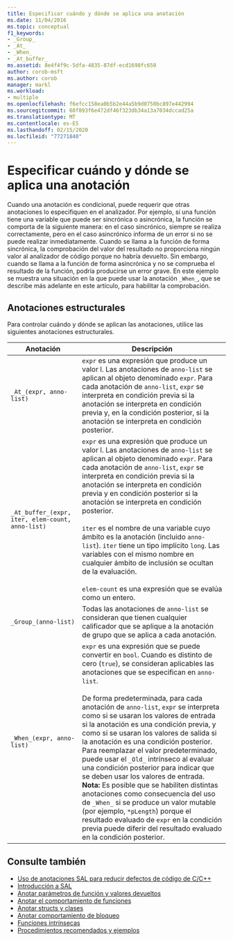```yaml
---
title: Especificar cuándo y dónde se aplica una anotación
ms.date: 11/04/2016
ms.topic: conceptual
f1_keywords:
- _Group_
- _At_
- _When_
- _At_buffer_
ms.assetid: 8e4f4f9c-5dfa-4835-87df-ecd1698fc650
author: corob-msft
ms.author: corob
manager: markl
ms.workload:
- multiple
ms.openlocfilehash: f6efcc158ea0b5b2e44a5b9d0750bc897e442994
ms.sourcegitcommit: 68f893f6e472df46f323db34a13a7034dccad25a
ms.translationtype: MT
ms.contentlocale: es-ES
ms.lasthandoff: 02/15/2020
ms.locfileid: "77271840"
---
```

# <a name="specifying-when-and-where-an-annotation-applies"></a>Especificar cuándo y dónde se aplica una anotación
Cuando una anotación es condicional, puede requerir que otras anotaciones lo especifiquen en el analizador.  Por ejemplo, si una función tiene una variable que puede ser sincrónica o asincrónica, la función se comporta de la siguiente manera: en el caso sincrónico, siempre se realiza correctamente, pero en el caso asincrónico informa de un error si no se puede realizar inmediatamente. Cuando se llama a la función de forma sincrónica, la comprobación del valor del resultado no proporciona ningún valor al analizador de código porque no habría devuelto.  Sin embargo, cuando se llama a la función de forma asincrónica y no se comprueba el resultado de la función, podría producirse un error grave. En este ejemplo se muestra una situación en la que puede usar la anotación `_When_`, que se describe más adelante en este artículo, para habilitar la comprobación.

## <a name="structural-annotations"></a>Anotaciones estructurales
Para controlar cuándo y dónde se aplican las anotaciones, utilice las siguientes anotaciones estructurales.

|Anotación|Descripción|
|----------------|-----------------|
|`_At_(expr, anno-list)`|`expr` es una expresión que produce un valor l. Las anotaciones de `anno-list` se aplican al objeto denominado `expr`. Para cada anotación de `anno-list`, `expr` se interpreta en condición previa si la anotación se interpreta en condición previa y, en la condición posterior, si la anotación se interpreta en condición posterior.|
|`_At_buffer_(expr, iter, elem-count, anno-list)`|`expr` es una expresión que produce un valor l. Las anotaciones de `anno-list` se aplican al objeto denominado `expr`. Para cada anotación de `anno-list`, `expr` se interpreta en condición previa si la anotación se interpreta en condición previa y en condición posterior si la anotación se interpreta en condición posterior.<br /><br /> `iter` es el nombre de una variable cuyo ámbito es la anotación (incluido `anno-list`). `iter` tiene un tipo implícito `long`. Las variables con el mismo nombre en cualquier ámbito de inclusión se ocultan de la evaluación.<br /><br /> `elem-count` es una expresión que se evalúa como un entero.|
|`_Group_(anno-list)`|Todas las anotaciones de `anno-list` se consideran que tienen cualquier calificador que se aplique a la anotación de grupo que se aplica a cada anotación.|
|`_When_(expr, anno-list)`|`expr` es una expresión que se puede convertir en `bool`. Cuando es distinto de cero (`true`), se consideran aplicables las anotaciones que se especifican en `anno-list`.<br /><br /> De forma predeterminada, para cada anotación de `anno-list`, `expr` se interpreta como si se usaran los valores de entrada si la anotación es una condición previa, y como si se usaran los valores de salida si la anotación es una condición posterior. Para reemplazar el valor predeterminado, puede usar el `_Old_` intrínseco al evaluar una condición posterior para indicar que se deben usar los valores de entrada. **Nota:**  Es posible que se habiliten distintas anotaciones como consecuencia del uso de `_When_` si se produce un valor mutable (por ejemplo, `*pLength`) porque el resultado evaluado de `expr` en la condición previa puede diferir del resultado evaluado en la condición posterior.|

## <a name="see-also"></a>Consulte también

- [Uso de anotaciones SAL para reducir defectos de código de C/C++](../code-quality/using-sal-annotations-to-reduce-c-cpp-code-defects.md)
- [Introducción a SAL](../code-quality/understanding-sal.md)
- [Anotar parámetros de función y valores devueltos](../code-quality/annotating-function-parameters-and-return-values.md)
- [Anotar el comportamiento de funciones](../code-quality/annotating-function-behavior.md)
- [Anotar structs y clases](../code-quality/annotating-structs-and-classes.md)
- [Anotar comportamiento de bloqueo](../code-quality/annotating-locking-behavior.md)
- [Funciones intrínsecas](../code-quality/intrinsic-functions.md)
- [Procedimientos recomendados y ejemplos](../code-quality/best-practices-and-examples-sal.md)
